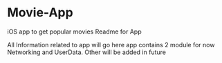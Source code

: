 # Movie-App
iOS app to get popular movies 
Readme for App


All Information related to app will go here
app contains 2 module for now 
Networking and UserData. Other will be added in future
